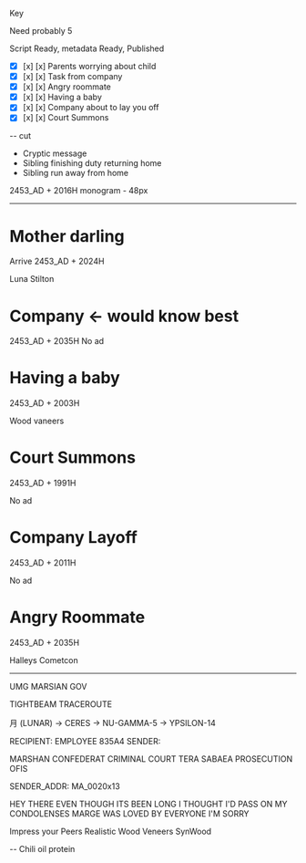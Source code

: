 Key

Need probably 5

Script Ready, metadata Ready, Published

- [x] [x] [x] Parents worrying about child
- [x] [x] [x] Task from company
- [x] [x] [x] Angry roommate
- [x] [x] [x] Having a baby
- [x] [x] [x] Company about to lay you off
- [x] [x] [x] Court Summons

-- cut

- Cryptic message
- Sibling finishing duty returning home
- Sibling run away from home



2453_AD + 2016H
monogram - 48px

--------------

# Mother darling
Arrive
2453_AD + 2024H

Luna Stilton

# Company <- would know best
2453_AD + 2035H
No ad

# Having a baby
2453_AD + 2003H

Wood vaneers

# Court Summons
2453_AD + 1991H

No ad

# Company Layoff
2453_AD + 2011H

No ad

# Angry Roommate
2453_AD + 2035H

Halleys Cometcon


--------------




UMG
MARSIAN GOV



TIGHTBEAM TRACEROUTE

月 (LUNAR)
-> CERES
-> NU-GAMMA-5
-> YPSILON-14

RECIPIENT: EMPLOYEE 835A4
SENDER: 

MARSHAN CONFEDERAT CRIMINAL COURT
TERA SABAEA PROSECUTION OFIS

SENDER_ADDR: 
MA_0020x13


HEY THERE
EVEN THOUGH ITS BEEN
LONG I THOUGHT I'D
PASS ON MY CONDOLENSES
MARGE WAS LOVED BY
EVERYONE I'M SORRY



Impress your Peers
Realistic Wood Veneers
                SynWood




--
Chili oil protein